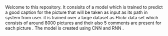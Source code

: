 Welcome to this repository. It consisits of a model which is trained to predict a good caption for the picture that will be taken as input as its path in system from user. it is trained over a large dataset as Flickr data set which consists of around 8000 pictures and their also 5 comments are present for each picture . The model is created using CNN and RNN . 
